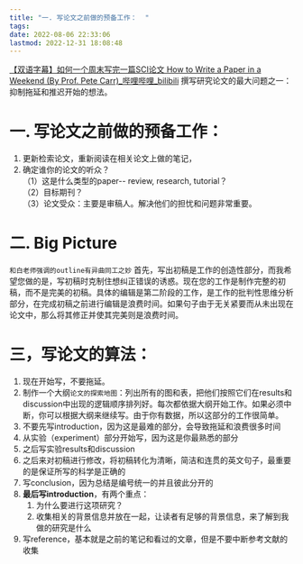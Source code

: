 ```yaml
---
title: "一. 写论文之前做的预备工作：  "
tags: 
date: 2022-08-06 22:33:06
lastmod: 2022-12-31 18:08:48
---
```


[【双语字幕】如何一个周末写完一篇SCI论文 How to Write a Paper in a Weekend (By Prof. Pete Carr)_哔哩哔哩_bilibili](https://www.bilibili.com/video/BV1hf4y1r7GF)
撰写研究论文的最大问题之一：抑制拖延和推迟开始的想法。  

# 一. 写论文之前做的预备工作：

1. 更新检索论文，重新阅读在相关论文上做的笔记，  
2. 确定谁你的论文的听众？  
（1）这是什么类型的paper-- review, research, tutorial？  
（2）目标期刊？  
（3）论文受众：主要是审稿人。解决他们的担忧和问题非常重要。  

# 二. Big Picture

`和白老师强调的outline有异曲同工之妙`
首先，写出初稿是工作的创造性部分，而我希望您做的是，写初稿时克制住想纠正错误的诱惑。现在您的工作是制作完整的初稿，而不是完美的初稿。具体的编辑是第二阶段的工作，是工作的批判性思维分析部分，在完成初稿之前进行编辑是浪费时间。如果句子由于无关紧要而从未出现在论文中，那么将其修正并使其完美则是浪费时间。  

# 三，写论文的算法：

1. 现在开始写，不要拖延。  
2. 制作一个大纲`论文的探索地图`：列出所有的图和表，把他们按照它们在results和discussion中出现的逻辑顺序排列好。每次都依据大纲开始工作。如果必须中断，你可以根据大纲来继续写。由于你有数据，所以这部分的工作很简单。  
3. 不要先写introduction，因为这是最难的部分，会导致拖延和浪费很多时间  
4. 从实验（experiment）部分开始写，因为这是你最熟悉的部分 
5. 之后写实验results和discussion
6. 之后来对初稿进行修改，将初稿转化为清晰，简洁和连贯的英文句子，最重要的是保证所写的科学是正确的
7. 写conclusion，因为总结是编号统一的并且彼此分开的
8. **最后写introduction**，有两个重点：  
	1. 为什么要进行这项研究？  
	2. 收集相关的背景信息并放在一起，让读者有足够的背景信息，来了解到我做的研究是什么  
9. 写reference，基本就是之前的笔记和看过的文章，但是不要中断参考文献的收集